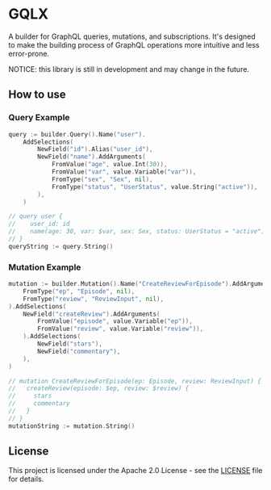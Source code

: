 # GQLX

A builder for GraphQL queries, mutations, and subscriptions. It's designed to
make the building process of GraphQL operations more intuitive and less error-prone.

NOTICE: this library is still in development and may change in the future.

## How to use

### Query Example

```Go
query := builder.Query().Name("user").
    AddSelections(
        NewField("id").Alias("user_id"),
        NewField("name").AddArguments(
            FromValue("age", value.Int(30)),
            FromValue("var", value.Variable("var")),
            FromType("sex", "Sex", nil),
            FromType("status", "UserStatus", value.String("active")),
        ),
    )

// query user {
//    user_id: id
//    name(age: 30, var: $var, sex: Sex, status: UserStatus = "active")
// }
queryString := query.String()
```

### Mutation Example

```Go
mutation := builder.Mutation().Name("CreateReviewForEpisode").AddArguments(
    FromType("ep", "Episode", nil),
    FromType("review", "ReviewInput", nil),
).AddSelections(
    NewField("createReview").AddArguments(
        FromValue("episode", value.Variable("ep")),
        FromValue("review", value.Variable("review")),
    ).AddSelections(
        NewField("stars"),
        NewField("commentary"),
    ),
)

// mutation CreateReviewForEpisode(ep: Episode, review: ReviewInput) {
//   createReview(episode: $ep, review: $review) {
//     stars
//     commentary
//   }
// }
mutationString := mutation.String()
```

## License

This project is licensed under the Apache 2.0 License - see the [LICENSE](LICENSE) file for details.